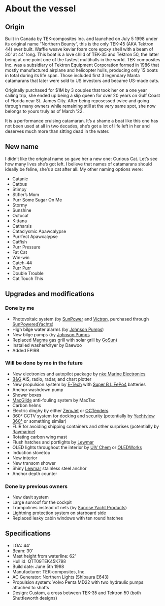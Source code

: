 # About the vessel


## Origin

Built in Canada by TEK-composites Inc. and launched on July 5 1998 under its original name “Northern Bounty”, this is the only TEK-45 (AKA Tektron 44) ever built.
Waffle weave kevlar foam core epoxy shell with a beam of 30' at 44' long.  This boat is a love child of TEK-35 and Tektron 50, the latter being at one point one of the fastest multihulls in the world.  TEK-composites Inc. was a subsidiary of Tektron Equipment Corporation formed in 1986 that mostly manufactured airplane and helicopter hulls, producing only 15 boats in total during its life span.
Those included first 3 legendary Manta catamarans that later were sold to US investors and became US-made cats.

Originally purchased for $1M by 3 couples that took her on a one year sailing trip, she ended up being a slip queen for over 20 years on Gulf Coast of Florida near St. James City.
After being reposessed twice and going through many owners while remaining still at the very same spot, she now belongs to yours truly as of March ’22.

It is a performance cruising catamaran.
It’s a shame a boat like this one has not been used at all in two decades, she’s got a lot of life left in her and deserves much more than sitting dead in the water.


## New name

I didn’t like the original name so gave her a new one: Curious Cat.
Let’s see how many lives she’s got left.
I believe that names of catamarans should ideally be feline, she’s a cat after all.
My other naming options were:

 - Catanic
 - Catbus
 - Stimpy
 - Stifler’s Mom
 - Purr Some Sugar On Me
 - Stormy
 - Sunshine
 - Octocat
 - Kittana
 - Catharsis
 - Cataclysmic Apawcalypse
 - Purrfect Apawcalypse
 - Catfish
 - Purr Pressure
 - Fat Cat
 - Win-win
 - Catch-44
 - Purr Purr
 - Double Trouble
 - Cat Touch This


## Upgrades and modifications

### Done by me

 - Photovoltaic system (by [SunPower](https://us.sunpower.com/products/solar-panels) and [Victron](https://www.victronenergy.com), purchased through [SunPoweredYachts](https://www.sunpoweredyachts.com))
 - High bilge water alarms (by [Johnson Pumps](https://www.spxflow.com/products/application?application=marine&subApplications=recreational-marine))
 - New bilge pumps (by [Johnson Pumps](https://www.spxflow.com/products/application?application=marine&subApplications=recreational-marine)
 - Replaced [Magma](https://magmaproducts.com/collections/grills-marine) gas grill with solar grill by [GoSun](https://gosun.co/products/sport-marine))
 - Installed washer/dryer by Daewoo
 - Added EPIRB

### Will be done by me in the future

 - New electronics and autopilot package by [nke Marine Electronics](http://nke-marine-electronics.com)
 - [B&G](https://www.bandg.com) AIS, radio, radar, and chart plotter
 - New propulsion system by [E-Tech](https://starboats.eu/electric-drives/) with [Super B LiFePo4](https://www.super-b.com/en/lithium-marine-batteries/leisure-marine) batteries
 - Anchor washdown pump
 - Shower boxes
 - [MacGlide](https://www.macglide.eu) anti-fouling system by MacTac
 - Carbon helms
 - Electric dinghy by either [ZeroJet](https://www.zerojet.nz) or [OCTenders](https://octenders.co.nz)
 - 360° CCTV system for docking and security (potentially by [Yachtview 360°](http://www.yachtview360.eu) or something similar)
 - FLIR for avoiding shipping containers and other surprises (potentially by [Raymarine](https://www.raymarine.com/flir-thermal-cameras/))
 - Rotating carbon wing mast
 - Flush hatches and portlights by [Lewmar](https://www.lewmar.com/hatches)
 - OLED lights throughout the interior by [UIV Chem](http://www.ioledlight.com) or [OLEDWorks](http://oledworks.com)
 - Induction stovetop
 - New interior
 - New transom shower
 - Shiny [Lewmar](https://www.lewmar.com) stainless steel anchor
 - Anchor depth counter

### Done by previous owners

 - New davit system
 - Large sunroof for the cockpit
 - Trampolines instead of nets (by [Sunrise Yacht Products](https://multihullnets.com))
 - Lightning protection system on starboard side
 - Replaced leaky cabin windows with ten round hatches


## Specifications

- LOA: 44'
- Beam: 30'
- Mast height from waterline: 62'
- Hull id: QTT09TEK45K798
- Build date: June 5th 1998
- Manufacturer: TEK-composites, Inc.
- AC Generator: Northern Lights (Shibaura E643)
- Propulsion system: Volvo Penta MD22 with two hydraulic pumps attached to shafts
- Design: Custom, a cross between TEK-35 and Tektron 50 (both Shuttleworth designs)
